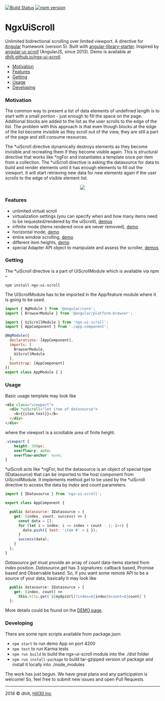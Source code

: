 [![Build Status](https://travis-ci.org/dhilt/ngx-ui-scroll.svg?branch=master)](https://travis-ci.org/dhilt/ngx-ui-scroll)
[![npm version](https://badge.fury.io/js/ngx-ui-scroll.svg)](https://www.npmjs.com/package/ngx-ui-scroll) 

# NgxUiScroll

Unlimited bidirectional scrolling over limited viewport. A directive for [Angular](https://angular.io/) framework (version 5). Built with [angular-library-starter](https://github.com/robisim74/angular-library-starter). Inspired by [angular-ui-scroll](https://github.com/angular-ui/ui-scroll) (AngularJS, since 2013). Demo is available at [dhilt.github.io/ngx-ui-scroll](https://dhilt.github.io/ngx-ui-scroll/).

- [Motivation](#motivation)
- [Features](#features)
- [Getting](#getting)
- [Usage](#usage)
- [Developing](#developing)

### Motivation

The common way to present a list of data elements of undefined length is to start with a small portion - just enough to fill the space on the page. Additional blocks are added to the list as the user scrolls to the edge of the list. The problem with this approach is that even though blocks at the edge of the list become invisible as they scroll out of the view, they are still a part of the page and still consume resources.

The \*uiScroll directive dynamically destroys elements as they become invisible and recreating them if they become visible again. This is structural directive that works like \*ngFor and instantiates a template once per item from a collection. The \*uiScroll directive is asking the datasource for data to build and render elements until it has enough elements to fill out the viewport. It will start retrieving new data for new elements again if the user scrolls to the edge of visible element list.
<p align="center">
  <img src="https://raw.githubusercontent.com/dhilt/ngx-ui-scroll/master/demo/assets/ngx-ui-scroll-demo.gif">
</p>

### Features

 - unlimited virtual scroll
 - virtualization settings (you can specify when and how many items need to be requested/rendered by the uiScroll), [demos](https://dhilt.github.io/ngx-ui-scroll/#/#buffer-size-setting)
 - infinite mode (items rendered once are never removed), [demo](https://dhilt.github.io/ngx-ui-scroll/#/#infinite-mode)
 - horizontal mode, [demo](https://dhilt.github.io/ngx-ui-scroll/#/#horizontal-mode)
 - entire window scrolling, [demo](https://dhilt.github.io/ngx-ui-scroll/#/window)
 - different item heights, [demo](https://dhilt.github.io/ngx-ui-scroll/#/#different-item-heights)
 - special Adapter API object to manipulate and assess the scroller, [demos](https://dhilt.github.io/ngx-ui-scroll/#/adapter)

### Getting

The \*uiScroll directive is a part of UiScrollModule which is available via npm –

`npm install ngx-ui-scroll`

The UiScrollModule has to be imported in the App/feature module where it is going to be used.

```javascript
import { NgModule } from '@angular/core';
import { BrowserModule } from '@angular/platform-browser';

import { UiScrollModule } from 'ngx-ui-scroll';
import { AppComponent } from './app.component';

@NgModule({
  declarations: [AppComponent],
  imports: [
    BrowserModule,
    UiScrollModule
  ],
  bootstrap: [AppComponent]
})
export class AppModule { }
```

### Usage

Basic usage template may look like

```html
<div class="viewport">
  <div *uiScroll="let item of datasource">
    <b>{{item.text}}</b>
  </div>
</div>
```

where the viewport is a scrollable area of finite height.

```css
.viewport {
    height: 300px;
    overflow-y: auto;
    overflow-anchor: none;
}
```

\*uiScroll acts like \*ngFor, but the datasource is an object of special type (IDatasource) that can be imported to the host component from UiScrollModule. It implements method _get_ to be used by the \*uiScroll directive to access the data by _index_ and _count_ parameters.

```javascript
import { IDatasource } from 'ngx-ui-scroll';

export class AppComponent {

  public datasource: IDatasource = {
    get: (index, count, success) => {
      const data = [];
      for (let i = index; i <= index + count - 1; i++) {
        data.push({ text: 'item #' + i });
      }
      success(data);
    }
  };
}
```

_Datasource.get_ must provide an array of _count_ data-items started from _index_ position. _Datasource.get_ has 3 signatures: callback based, Promise based and Observable based. So, if you want some remote API to be a source of your data, basically it may look like

```javascript
  public datasource: IDatasource = {
    get: (index, count) =>
      this.http.get(`${myApiUrl}?index=${index}&count=${count}`)
  };
```

More details could be found on the [DEMO page](https://dhilt.github.io/ngx-ui-scroll/).

### Developing

There are some npm scripts available from package.json:

- `npm start` to run demo App on port 4200
- `npm test` to run Karma tests
- `npm run build` to build the ngx-ui-scroll module into the ./dist folder
- `npm run install-package` to build tar-gzipped version of package and install it locally into ./node_modules

The work has just begun. We have great plans and any participation is welcome! So, feel free to submit new issues and open Pull Requests.

__________

2018 &copy; dhilt, [Hill30 Inc](http://www.hill30.com/)
